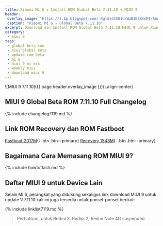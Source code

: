 ```yaml
---
title: Xiaomi Mi 6 ★ Install ROM Global Beta 7.11.10 ★ MIUI 9
header:
 overlay_image: "https://3.bp.blogspot.com/-Rgl8kGSO01U/WaB1BEKCoMI/AAAAAAAAL28/eUTsqizF7cEaAHG0MektW6ctRQufVh68ACLcBGAs/s1600/miui-9.png"
 caption: "Xiaomi Mi 6 - Global Beta 7.11.10"
excerpt: Download dan Install ROM Global Beta 7.11.10 MIUI 9 untuk Xiaomi Mi 6
category:
 - miui 9
tags:
 - global beta rom
 - miui global beta
 - update rom beta
 - mi 6
 - miui 9 mi mix
 - weekly miui
 - download miui 9
---
```

![MIUI 9 7.11.10]({{ page.header.overlay_image }}){:.align-center}

## MIUI 9 Global Beta ROM 7.11.10 Full Changelog

{% include changelog7119.md %}

## Link ROM Recovery dan ROM Fastboot

[Fastboot 2017M](/bigota?ver=7.11.10&type=sagit_global_images&name=20171110.0000.00_7.1_global_4ec8c9e08a.tgz&size=2017M){: .btn .btn--primary} [Recovery 1548M](/bigota?ver=7.11.10&type=miui_MI6Global&name=16205196a8_7.1.zip&size=1548M){: .btn .btn--primary}

## Bagaimana Cara Memasang ROM MIUI 9?

{% include howtoflash.md %}

## Daftar MIUI 9 untuk Device Lain

Selain Mi 6, perangkat yang didukung sekaligus link download MIUI 9 untuk update V.7.11.10 kali ini juga tersedia untuk ponsel-ponsel berikut:

{% include linklist7119.md %}

> Perhatikan, untuk Redmi 3, Redmi 2, Redmi Note 4G suspended.
